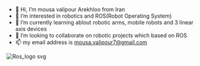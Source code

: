 - 👋 Hi, I’m mousa valipour Arekhloo from Iran
- 👀 I’m interested in robotics and ROS(Robot Operating System)
- 🌱 I’m currently learning ablout robotic arms, mobile robots and 3 linear axis devices
- 💞️ I’m looking to collaborate on robotic projects which based on ROS
- 📫 my email address is mousa.valipour7@gmail.com

<!---
mousavalipourarekhlou/mousavalipourarekhlou is a ✨ special ✨ repository because its `README.md` (this file) appears on your GitHub profile.
You can click the Preview link to take a look at your changes.
--->
![Ros_logo svg](https://user-images.githubusercontent.com/43708992/167544246-1111d086-d1c0-4a47-843b-76647f8faf20.png)

